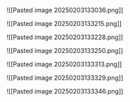 ![[Pasted image 20250203133036.png]]

![[Pasted image 20250203133215.png]]

![[Pasted image 20250203133228.png]]

![[Pasted image 20250203133250.png]]

![[Pasted image 20250203133313.png]]


![[Pasted image 20250203133329.png]]

![[Pasted image 20250203133346.png]]

